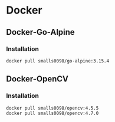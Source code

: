 # Docker
## Docker-Go-Alpine

### Installation
```shell
docker pull smalls0098/go-alpine:3.15.4
```

## Docker-OpenCV

### Installation
```shell
docker pull smalls0098/opencv:4.5.5
docker pull smalls0098/opencv:4.7.0
```